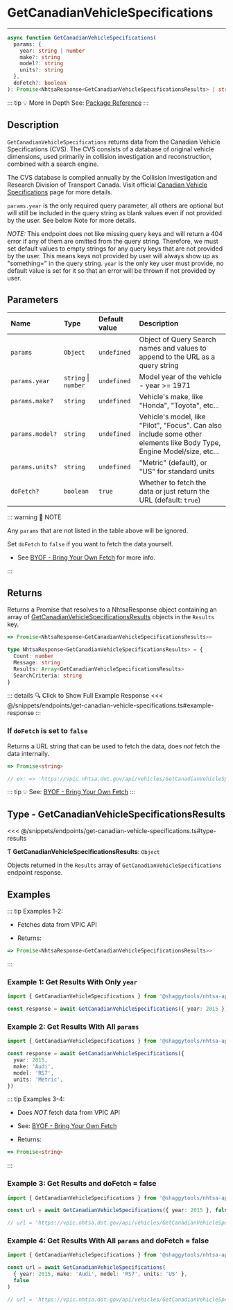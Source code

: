 # GetCanadianVehicleSpecifications

---

```typescript
async function GetCanadianVehicleSpecifications(
  params: {
    year: string | number
    make?: string
    model?: string
    units?: string
  },
  doFetch?: boolean
): Promise<NhtsaResponse<GetCanadianVehicleSpecificationsResults> | string>
```

::: tip :bulb: More In Depth
See: [Package Reference](../../../typedoc/api/endpoints/GetCanadianVehicleSpecifications)
:::

## Description

`GetCanadianVehicleSpecifications` returns data from the Canadian Vehicle Specifications (CVS).
The CVS consists of a database of original vehicle dimensions, used primarily in
collision investigation and reconstruction, combined with a search engine.

The CVS database is compiled annually by the Collision Investigation and Research Division of
Transport Canada. Visit official
[Canadian Vehicle Specifications](http://www.carsp.ca/research/resources/safety-sources/canadian-vehicle-specifications/)
page for more details.

`params.year` is the only required query parameter, all others are optional but will still be included
in the query string as blank values even if not provided by the user. See below Note for more
details.

_NOTE:_ This endpoint does not like missing query keys and will return a 404 error if any of
them are omitted from the query string. Therefore, we must set default values to empty strings
for any query keys that are not provided by the user. This means keys not provided by user will
always show up as "something=" in the query string. `year` is the only key user must provide,
no default value is set for it so that an error will be thrown if not provided by user.

## Parameters

| Name            | Type                 | Default value | Description                                                                                                            |
| :-------------- | :------------------- | :------------ | :--------------------------------------------------------------------------------------------------------------------- |
| `params`        | `Object`             | `undefined`   | Object of Query Search names and values to append to the URL as a query string                                         |
| `params.year`   | `string` \| `number` | `undefined`   | Model year of the vehicle - year >= 1971                                                                               |
| `params.make?`  | `string`             | `undefined`   | Vehicle's make, like "Honda", "Toyota", etc...                                                                         |
| `params.model?` | `string`             | `undefined`   | Vehicle's model, like "Pilot", "Focus". Can also include some other elements like Body Type, Engine Model/size, etc... |
| `params.units?` | `string`             | `undefined`   | "Metric" (default), or "US" for standard units                                                                         |
| `doFetch?`      | `boolean`            | `true`        | Whether to fetch the data or just return the URL (default: `true`)                                                     |

::: warning 📝 NOTE

Any `params` that are not listed in the table above will be ignored.

Set `doFetch` to `false` if you want to fetch the data yourself.

- See [BYOF - Bring Your Own Fetch](../../bring-your-own-fetch.md#option-1-set-dofetch-to-false)
  for more info.

:::

## Returns

Returns a Promise that resolves to a NhtsaResponse object containing an array of
[GetCanadianVehicleSpecificationsResults](#type-getcanadianvehiclespecificationsresults) objects in
the `Results` key.

```typescript
=> Promise<NhtsaResponse<GetCanadianVehicleSpecificationsResults>>
```

```typescript
type NhtsaResponse<GetCanadianVehicleSpecificationsResults> = {
  Count: number
  Message: string
  Results: Array<GetCanadianVehicleSpecificationsResults>
  SearchCriteria: string
}
```

::: details :mag: Click to Show Full Example Response
<<< @/snippets/endpoints/get-canadian-vehicle-specifications.ts#example-response
:::

### If `doFetch` is set to `false`

Returns a URL string that can be used to fetch the data, does _not_ fetch the data internally.

```typescript
=> Promise<string>

// ex: => 'https://vpic.nhtsa.dot.gov/api/vehicles/GetCanadianVehicleSpecifications/?Year=2011&Make=Acura&Model=&units=&format=json'
```

::: tip :bulb: See: [BYOF - Bring Your Own Fetch](../../bring-your-own-fetch.md#option-1-set-dofetch-to-false)
:::

## Type - GetCanadianVehicleSpecificationsResults

<<< @/snippets/endpoints/get-canadian-vehicle-specifications.ts#type-results

Ƭ **GetCanadianVehicleSpecificationsResults**: `Object`

Objects returned in the `Results` array of `GetCanadianVehicleSpecifications` endpoint
response.

## Examples

::: tip Examples 1-2:

- Fetches data from VPIC API

- Returns:

```typescript
=> Promise<NhtsaResponse<GetCanadianVehicleSpecificationsResults>>
```

:::

### Example 1: Get Results With Only `year`

```ts
import { GetCanadianVehicleSpecifications } from '@shaggytools/nhtsa-api-wrapper'

const response = await GetCanadianVehicleSpecifications({ year: 2015 })
```

### Example 2: Get Results With All `params`

```ts
import { GetCanadianVehicleSpecifications } from '@shaggytools/nhtsa-api-wrapper'

const response = await GetCanadianVehicleSpecifications({
  year: 2015,
  make: 'Audi',
  model: 'RS7',
  units: 'Metric',
})
```

::: tip Examples 3-4:

- Does _NOT_ fetch data from VPIC API

- See: [BYOF - Bring Your Own Fetch](../../bring-your-own-fetch.md#option-1-set-dofetch-to-false)

- Returns:

```typescript
=> Promise<string>
```

:::

### Example 3: Get Results and doFetch = false

```ts
import { GetCanadianVehicleSpecifications } from '@shaggytools/nhtsa-api-wrapper'

const url = await GetCanadianVehicleSpecifications({ year: 2015 }, false)

// url = 'https://vpic.nhtsa.dot.gov/api/vehicles/GetCanadianVehicleSpecifications/?make=&model=&units=&year=2011&format=json'
```

### Example 4: Get Results With All `params` and doFetch = false

```ts
import { GetCanadianVehicleSpecifications } from '@shaggytools/nhtsa-api-wrapper'

const url = await GetCanadianVehicleSpecifications(
  { year: 2015, make: 'Audi', model: 'RS7', units: 'US' },
  false
)

// url = 'https://vpic.nhtsa.dot.gov/api/vehicles/GetCanadianVehicleSpecifications/?make=Audi&model=RS7&units=US&year=2015&format=json'
```
